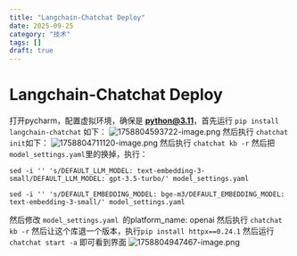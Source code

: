 ```yaml
---
title: "Langchain-Chatchat Deploy"
date: 2025-09-25
category: "技术"
tags: []
draft: true
---
```


# Langchain-Chatchat Deploy

打开pycharm，配置虚拟环境，确保是 **python@3.11**，首先运行 `pip install langchain-chatchat` 如下：
![1758804593722-image.png](/api/getImage?path=1758804593722-image.png)
然后执行 `chatchat init`如下：
![1758804711120-image.png](/api/getImage?path=1758804711120-image.png)
然后执行 `chatchat kb -r`
然后把 `model_settings.yaml`里的换掉，执行：

```
sed -i '' 's/DEFAULT_LLM_MODEL: text-embedding-3-small/DEFAULT_LLM_MODEL: gpt-3.5-turbo/' model_settings.yaml
```

```
sed -i '' 's/DEFAULT_EMBEDDING_MODEL: bge-m3/DEFAULT_EMBEDDING_MODEL: text-embedding-3-small/' model_settings.yaml
```

然后修改 `model_settings.yaml `的platform\_name: openai
然后执行 `chatchat kb -r`
然后让这个库退一个版本，执行`pip install httpx==0.24.1`
然后运行 `chatchat start -a`
即可看到界面
![1758804947467-image.png](/api/getImage?path=1758804947467-image.png)